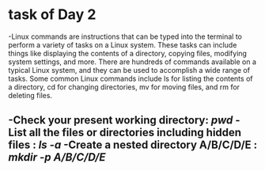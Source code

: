 # task of Day 2
-Linux commands are instructions that can be typed into the terminal to perform a variety of tasks on a Linux system. These tasks can include things like displaying the contents of a directory, copying files, modifying system settings, and more. There are hundreds of commands available on a typical Linux system, and they can be used to accomplish a wide range of tasks. Some common Linux commands include ls for listing the contents of a directory, cd for changing directories, mv for moving files, and rm for deleting files.

-Check your present working directory: *pwd*
-List all the files or directories including hidden files : *ls -a*
-Create a nested directory A/B/C/D/E : *mkdir -p A/B/C/D/E*
-
